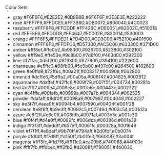  Color Sets
- gray
#F6F6F6,#E2E2E2,#8B8B8B,#6F6F6F,#3E3E3E,#222222
- rose
#FFF7F9,#FFDCE5,#FF3B8D,#DB0072,#800040,#4C0023
- raspberry
#FFF8F8,#FFDDDF,#FF426C,#DE0051,#82002C,#510018
- red
#FFF8F6,#FFDDD8,#FF4647,#E0002B,#830014,#530003
- orange
#FFF8F5,#FFDED1,#FD4D00,#CD3C00,#752100,#401600
- cinnamon
#FFF8F3,#FFDFC6,#D57300,#AC5C00,#633300,#371D00
- amber
#fff8ef,#ffe0b2,#b98300,#926700,#523800,#302100
- yellow
#fff9e5,#ffe53e,#9c8b00,#7d6f00,#463d00,#292300
- lime
#f7ffac,#d5f200,#819300,#677600,#394100,#222600
- chartreuse
#e5ffc3,#98fb00,#5c9b00,#497c00,#264500,#182600
- green
#e0ffd9,#72ff6c,#00a21f,#008217,#004908,#062800
- emerald
#dcffe6,#5dffa2,#00a05a,#008147,#004825,#002812
- aquamarine
#daffef,#42ffc6,#009f78,#007f5f,#004734,#00281b
- teal
#d7fff7,#00ffe4,#009e8c,#007c6e,#00443c,#002722
- cyan
#c4fffe,#00fafb,#00999a,#007a7b,#004344,#002525
- powder
#dafaff,#8df0ff,#0098a9,#007987,#004048,#002227
- sky
#e3f7ff,#aee9ff,#0094b4,#007590,#00404f,#001f28
- cerulean
#e8f6ff,#b9e3ff,#0092c5,#00749d,#003c54,#001d2a
- azure
#e8f2ff,#c6e0ff,#008fdb,#0071af,#003b5e,#001c30
- blue
#f0f4ff,#d4e0ff,#0089fc,#006dca,#00386d,#001a39
- indigo
#f3f3ff,#deddff,#657eff,#0061fc,#00328a,#001649
- violet
#f7f1ff,#e8daff,#9b70ff,#794aff,#2d0fbf,#0b0074
- purple
#fdf4ff,#f7d9ff,#d150ff,#b01fe3,#660087,#3a004f
- magenta
#fff3fc,#ffd7f6,#f911e0,#ca00b6,#740068,#44003c
- pink
#fff7fb,#ffdcec,#ff2fb2,#d2008f,#790051,#4b0030,